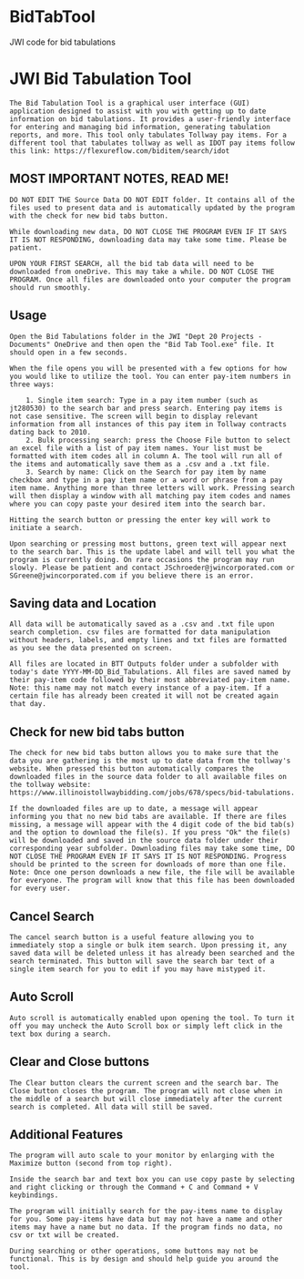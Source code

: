 # BidTabTool
JWI code for bid tabulations


# JWI Bid Tabulation Tool

	The Bid Tabulation Tool is a graphical user interface (GUI) application designed to assist with you with getting up to date information on bid tabulations. It provides a user-friendly interface for entering and managing bid information, generating tabulation reports, and more. This tool only tabulates Tollway pay items. For a different tool that tabulates tollway as well as IDOT pay items follow this link: https://flexureflow.com/biditem/search/idot

## MOST IMPORTANT NOTES, READ ME!

	DO NOT EDIT THE Source Data DO NOT EDIT folder. It contains all of the files used to present data and is automatically updated by the program with the check for new bid tabs button. 
	
	While downloading new data, DO NOT CLOSE THE PROGRAM EVEN IF IT SAYS IT IS NOT RESPONDING, downloading data may take some time. Please be patient.
	
	UPON YOUR FIRST SEARCH, all the bid tab data will need to be downloaded from oneDrive. This may take a while. DO NOT CLOSE THE PROGRAM. Once all files are downloaded onto your computer the program should run smoothly.

## Usage

	Open the Bid Tabulations folder in the JWI "Dept 20 Projects - Documents" OneDrive and then open the "Bid Tab Tool.exe" file. It should open in a few seconds.

	When the file opens you will be presented with a few options for how you would like to utilize the tool. You can enter pay-item numbers in three ways:
		
		1. Single item search: Type in a pay item number (such as jt280530) to the search bar and press search. Entering pay items is not case sensitive. The screen will begin to display relevant information from all instances of this pay item in Tollway contracts dating back to 2010.
		2. Bulk processing search: press the Choose File button to select an excel file with a list of pay item names. Your list must be formatted with item codes all in column A. The tool will run all of the items and automatically save them as a .csv and a .txt file.
		3. Search by name: Click on the Search for pay item by name checkbox and type in a pay item name or a word or phrase from a pay item name. Anything more than three letters will work. Pressing search will then display a window with all matching pay item codes and names where you can copy paste your desired item into the search bar.
		
	Hitting the search button or pressing the enter key will work to initiate a search. 
	
	Upon searching or pressing most buttons, green text will appear next to the search bar. This is the update label and will tell you what the program is currently doing. On rare occasions the program may run slowly. Please be patient and contact JSchroeder@jwincorporated.com or SGreene@jwincorporated.com if you believe there is an error. 
		
## Saving data and Location

	All data will be automatically saved as a .csv and .txt file upon search completion. csv files are formatted for data manipulation without headers, labels, and empty lines and txt files are formatted as you see the data presented on screen. 

	All files are located in BTT Outputs folder under a subfolder with today's date YYYY-MM-DD_Bid_Tabulations. All files are saved named by their pay-item code followed by their most abbreviated pay-item name. Note: this name may not match every instance of a pay-item. If a certain file has already been created it will not be created again that day.

## Check for new bid tabs button

	The check for new bid tabs button allows you to make sure that the data you are gathering is the most up to date data from the tollway's website. When pressed this button automatically compares the downloaded files in the source data folder to all available files on the tollway website: https://www.illinoistollwaybidding.com/jobs/678/specs/bid-tabulations. 

	If the downloaded files are up to date, a message will appear informing you that no new bid tabs are available. If there are files missing, a message will appear with the 4 digit code of the bid tab(s) and the option to download the file(s). If you press "Ok" the file(s) will be downloaded and saved in the source data folder under their corresponding year subfolder. Downloading files may take some time, DO NOT CLOSE THE PROGRAM EVEN IF IT SAYS IT IS NOT RESPONDING. Progress should be printed to the screen for downloads of more than one file. Note: Once one person downloads a new file, the file will be available for everyone. The program will know that this file has been downloaded for every user.

## Cancel Search

	The cancel search button is a useful feature allowing you to immediately stop a single or bulk item search. Upon pressing it, any saved data will be deleted unless it has already been searched and the search terminated. This button will save the search bar text of a single item search for you to edit if you may have mistyped it.

## Auto Scroll

	Auto scroll is automatically enabled upon opening the tool. To turn it off you may uncheck the Auto Scroll box or simply left click in the text box during a search. 

## Clear and Close buttons

	The Clear button clears the current screen and the search bar. The Close button closes the program. The program will not close when in the middle of a search but will close immediately after the current search is completed. All data will still be saved.

## Additional Features

	The program will auto scale to your monitor by enlarging with the Maximize button (second from top right). 
	
	Inside the search bar and text box you can use copy paste by selecting and right clicking or through the Command + C and Command + V keybindings. 
	
	The program will initially search for the pay-items name to display for you. Some pay-items have data but may not have a name and other items may have a name but no data. If the program finds no data, no csv or txt will be created.
	
	During searching or other operations, some buttons may not be functional. This is by design and should help guide you around the tool.
